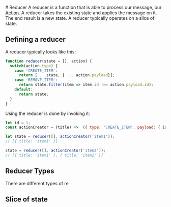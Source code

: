 # Reducer
A reducer is a function that is able to process our message, our [Action](/redux/actions.md). A reducer takes the existing state and applies the message on it. The end result is a new state. A reducer typically operates on a slice of state.

## Defining a reducer

A reducer typically looks like this:

```js
function reducer(state = [], action) {
  switch(action.type) {
    case 'CREATE_ITEM':
      return [ ...state, { ... action.payload}];
    case 'REMOVE_ITEM':
      return state.filter(item => item.id !== action.payload.id);
    default:
      return state;
  }
}
```

Using the reducer is done by invoking it:

```js
let id = 1;
const actionCreator = (title) =>  ({ type: 'CREATE_ITEM', payload: { id: counter++, title } })

let state = reducer([], actionCreator('item1'));
// [{ title: 'item1' }]

state = reducer([], actionCreator('item2'));
// [{ title: 'item1' }, { title: 'item2' }]

```


## Reducer Types
There are different types of re

## Slice of state